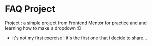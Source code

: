 # FAQ Project
Project : a simple project from Frontend Mentor for practice and and learning how to make a dropdown :D
- it's not my first exercise ! it's the first one that i decide to share...
